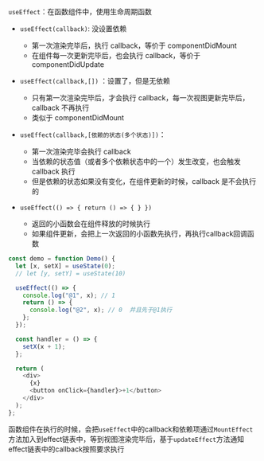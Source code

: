 `useEffect`：在函数组件中，使用生命周期函数

- `useEffect(callback)`: 没设置依赖

  - 第一次渲染完毕后，执行 callback，等价于 componentDidMount
  - 在组件每一次更新完毕后，也会执行 callback，等价于 componentDidUpdate

- `useEffect(callback,[])` ：设置了，但是无依赖

  - 只有第一次渲染完毕后，才会执行 callback，每一次视图更新完毕后，callback 不再执行
  - 类似于 componentDidMount

- `useEffect(callback,[依赖的状态(多个状态)])`：

  - 第一次渲染完毕会执行 callback
  - 当依赖的状态值（或者多个依赖状态中的一个）发生改变，也会触发 callback 执行
  - 但是依赖的状态如果没有变化，在组件更新的时候，callback 是不会执行的

- `useEffect(() => { return () => { } })`

  - 返回的小函数会在组件释放的时候执行
  - 如果组件更新，会把上一次返回的小函数先执行，再执行callback回调函数

```js
const demo = function Demo() {
  let [x, setX] = useState(0);
  // let [y, setY] = useState(10)

  useEffect(() => {
    console.log("@1", x); // 1
    return () => {
      console.log("@2", x); // 0  并且先于@1执行
    };
  });

  const handler = () => {
    setX(x + 1);
  };

  return (
    <div>
      {x}
      <button onClick={handler}>+1</button>
    </div>
  );
};
```

函数组件在执行的时候，会把`useEffect`中的callback和依赖项通过`MountEffect`方法加入到effect链表中，等到视图渲染完毕后，基于`updateEffect`方法通知effect链表中的callback按照要求执行